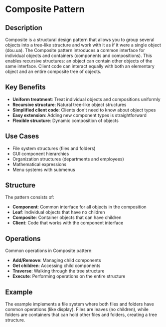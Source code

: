# Composite Pattern

## Description

Composite is a structural design pattern that allows you to group several objects into a tree-like structure and work with it as if it were a single object (dou.ua). The Composite pattern introduces a common interface for individual objects and containers (components and compositions). This enables recursive structures: an object can contain other objects of the same interface. Client code can interact equally with both an elementary object and an entire composite tree of objects.

## Key Benefits

- **Uniform treatment**: Treat individual objects and compositions uniformly
- **Recursive structure**: Natural tree-like object structures
- **Simplified client code**: Clients don't need to know about object types
- **Easy extension**: Adding new component types is straightforward
- **Flexible structure**: Dynamic composition of objects

## Use Cases

- File system structures (files and folders)
- GUI component hierarchies
- Organization structures (departments and employees)
- Mathematical expressions
- Menu systems with submenus

## Structure

The pattern consists of:
- **Component**: Common interface for all objects in the composition
- **Leaf**: Individual objects that have no children
- **Composite**: Container objects that can have children
- **Client**: Code that works with the component interface

## Operations

Common operations in Composite pattern:
- **Add/Remove**: Managing child components
- **Get children**: Accessing child components
- **Traverse**: Walking through the tree structure
- **Execute**: Performing operations on the entire structure

## Example

The example implements a file system where both files and folders have common operations (like display). Files are leaves (no children), while folders are containers that can hold other files and folders, creating a tree structure. 